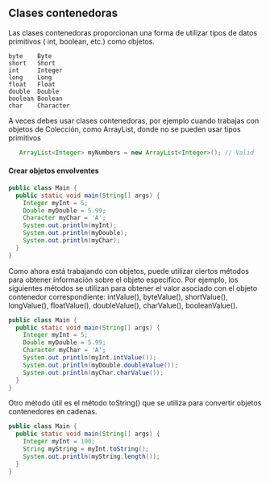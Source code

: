 ## Clases contenedoras

Las clases contenedoras proporcionan una forma de utilizar tipos de datos primitivos ( int, boolean, etc.) como objetos.
```ssh
byte    Byte
short   Short
int     Integer
long    Long
float   Float
double  Double
boolean Boolean
char    Character
```

A veces debes usar clases contenedoras, por ejemplo cuando trabajas con objetos de Colección, como ArrayList, donde no se pueden usar tipos primitivos

```java
   ArrayList<Integer> myNumbers = new ArrayList<Integer>(); // Valid
```

#### Crear objetos envolventes
```java
public class Main {
  public static void main(String[] args) {
    Integer myInt = 5;
    Double myDouble = 5.99;
    Character myChar = 'A';
    System.out.println(myInt);
    System.out.println(myDouble);
    System.out.println(myChar);
  }
}
```

Como ahora está trabajando con objetos, puede utilizar ciertos métodos para obtener información sobre el objeto específico.
Por ejemplo, los siguientes métodos se utilizan para obtener el valor asociado con el objeto contenedor correspondiente:
intValue(), byteValue(), shortValue(), longValue(), floatValue(), doubleValue(), charValue(), booleanValue().

```java
public class Main {
  public static void main(String[] args) {
    Integer myInt = 5;
    Double myDouble = 5.99;
    Character myChar = 'A';
    System.out.println(myInt.intValue());
    System.out.println(myDouble.doubleValue());
    System.out.println(myChar.charValue());
  }
}
```

Otro método útil es el método toString() que se utiliza para convertir objetos contenedores en cadenas.

```java
public class Main {
  public static void main(String[] args) {
    Integer myInt = 100;
    String myString = myInt.toString();
    System.out.println(myString.length());
  }
}
```